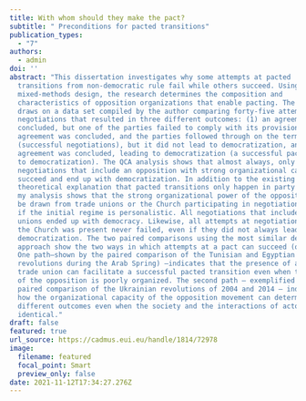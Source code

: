 ```yaml
---
title: With whom should they make the pact?
subtitle: " Preconditions for pacted transitions"
publication_types:
  - "7"
authors:
  - admin 
doi: ''
abstract: "This dissertation investigates why some attempts at pacted
  transitions from non-democratic rule fail while others succeed. Using a
  mixed-methods design, the research determines the composition and
  characteristics of opposition organizations that enable pacting. The thesis
  draws on a data set compiled by the author comparing forty-five attempts at
  negotiations that resulted in three different outcomes: (1) an agreement was
  concluded, but one of the parties failed to comply with its provisions; (2) an
  agreement was concluded, and the parties followed through on the terms
  (successful negotiations), but it did not lead to democratization, and (3) an
  agreement was concluded, leading to democratization (a successful pact leading
  to democratization). The QCA analysis shows that almost always, only those
  negotiations that include an opposition with strong organizational capacity
  succeed and end up with democratization. In addition to the existing
  theoretical explanation that pacted transitions only happen in party regimes,
  my analysis shows that the strong organizational power of the opposition can
  be drawn from trade unions or the Church participating in negotiations, even
  if the initial regime is personalistic. All negotiations that included trade
  unions ended up with democracy. Likewise, all attempts at negotiations where
  the Church was present never failed, even if they did not always lead to
  democratization. The two paired comparisons using the most similar design
  approach show the two ways in which attempts at a pact can succeed (or fail).
  One path—shown by the paired comparison of the Tunisian and Egyptian
  revolutions during the Arab Spring) —indicates that the presence of a strong
  trade union can facilitate a successful pacted transition even when the rest
  of the opposition is poorly organized. The second path — exemplified through a
  paired comparison of the Ukrainian revolutions of 2004 and 2014 — indicates
  how the organizational capacity of the opposition movement can determine
  different outcomes even when the society and the interactions of actors are
  identical."
draft: false
featured: true
url_source: https://cadmus.eui.eu/handle/1814/72978
image:
  filename: featured
  focal_point: Smart
  preview_only: false
date: 2021-11-12T17:34:27.276Z
---
```

